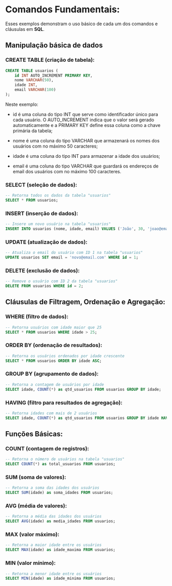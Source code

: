 # Comandos Fundamentais:

Esses exemplos demonstram o uso básico de cada um dos comandos e cláusulas em **SQL**.

## Manipulação básica de dados

### CREATE TABLE (criação de tabela):

```SQL
CREATE TABLE usuarios (
    id INT AUTO_INCREMENT PRIMARY KEY,
    nome VARCHAR(50),
    idade INT,
    email VARCHAR(100)
);
```

Neste exemplo:

- id é uma coluna do tipo INT que serve como identificador único para cada usuário. O AUTO_INCREMENT indica que o valor será gerado automaticamente e a PRIMARY KEY define essa coluna como a chave primária da tabela;

- nome é uma coluna do tipo VARCHAR que armazenará os nomes dos usuários com no máximo 50 caracteres;

- idade é uma coluna do tipo INT para armazenar a idade dos usuários;

- email é uma coluna do tipo VARCHAR que guardará os endereços de email dos usuários com no máximo 100 caracteres.

### SELECT (seleção de dados):

```SQL
-- Retorna todos os dados da tabela "usuarios"
SELECT * FROM usuarios;
```

### INSERT (inserção de dados):

```SQL
-- Insere um novo usuário na tabela "usuarios"
INSERT INTO usuarios (nome, idade, email) VALUES ('João', 30, 'joao@email.com');
```

### UPDATE (atualização de dados):

```SQL
-- Atualiza o email do usuário com ID 1 na tabela "usuarios"
UPDATE usuarios SET email = 'novo@email.com' WHERE id = 1;
```

### DELETE (exclusão de dados):

```SQL
-- Remove o usuário com ID 2 da tabela "usuarios"
DELETE FROM usuarios WHERE id = 2;
```

## Cláusulas de Filtragem, Ordenação e Agregação:

### WHERE (filtro de dados):

```SQL
-- Retorna usuários com idade maior que 25
SELECT * FROM usuarios WHERE idade > 25;
```

### ORDER BY (ordenação de resultados):

```SQL
-- Retorna os usuários ordenados por idade crescente
SELECT * FROM usuarios ORDER BY idade ASC;
```

### GROUP BY (agrupamento de dados):

```SQL
-- Retorna a contagem de usuários por idade
SELECT idade, COUNT(*) as qtd_usuarios FROM usuarios GROUP BY idade;
```

### HAVING (filtro para resultados de agregação):

```SQL
-- Retorna idades com mais de 2 usuários
SELECT idade, COUNT(*) as qtd_usuarios FROM usuarios GROUP BY idade HAVING COUNT(*) > 2;
```

## Funções Básicas:

### COUNT (contagem de registros):

```SQL
-- Retorna o número de usuários na tabela "usuarios"
SELECT COUNT(*) as total_usuarios FROM usuarios;
```

### SUM (soma de valores):

```SQL
-- Retorna a soma das idades dos usuários
SELECT SUM(idade) as soma_idades FROM usuarios;
```

### AVG (média de valores):

```SQL
-- Retorna a média das idades dos usuários
SELECT AVG(idade) as media_idades FROM usuarios;
```

### MAX (valor máximo):

```SQL
-- Retorna a maior idade entre os usuários
SELECT MAX(idade) as idade_maxima FROM usuarios;
```

### MIN (valor mínimo):

```SQL
-- Retorna a menor idade entre os usuários
SELECT MIN(idade) as idade_minima FROM usuarios;
```

